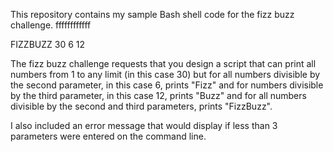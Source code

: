  This repository contains my sample Bash shell code for the fizz buzz challenge.
 ffffffffffff

 FIZZBUZZ 30 6 12

 The fizz buzz challenge requests that you design a script that can print all numbers from 1 to any limit (in  this case 30) but for all numbers divisible by the second parameter, in this case 6, prints "Fizz"  and for numbers divisible by the third parameter, in this case 12, prints "Buzz" and for all numbers divisible by the second and third parameters,  prints "FizzBuzz".

 I also included an error message that would display if less than 3 parameters were entered on the command line.
